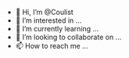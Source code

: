 - 👋 Hi, I’m @Coulist
- 👀 I’m interested in ...
- 🌱 I’m currently learning ...
- 💞️ I’m looking to collaborate on ...
- 📫 How to reach me ...

<!---
Coulist/Coulist is a ✨ special ✨ repository because its `README.md` (this file) appears on your GitHub profile.
You can click the Preview link to take a look at your changes.
--->
